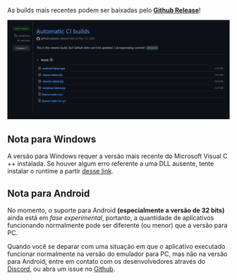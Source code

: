 As builds mais recentes podem ser baixadas pelo [**Github Release**](https://github.com/EKA2L1/EKA2L1/releases/tag/continous)!

![release_shot](/assets/download/release_page.png)

## Nota para Windows

A versão para Windows requer a versão mais recente do Microsoft Visual C ++ instalada. Se houver algum erro referente a uma DLL ausente, tente instalar o runtime
a partir [desse link](https://support.microsoft.com/vi-vn/help/2977003/the-latest-supported-visual-c-downloads).

## Nota para Android

No momento, o suporte para Android **(especialmente a versão de 32 bits)** ainda está em *fase experimental*, portanto, a quantidade de aplicativos funcionando normalmente pode ser diferente (ou menor) que a versão para PC.

Quando você se deparar com uma situação em que o aplicativo executado funcionar normalmente na versão do emulador para PC, mas não na versão para Android, entre em contato com os desenvolvedores através do [Discord](https://discord.gg/5Bm5SJ9),
ou abra um issue no [Github](https://github.com/EKA2L1/EKA2L1/issues).